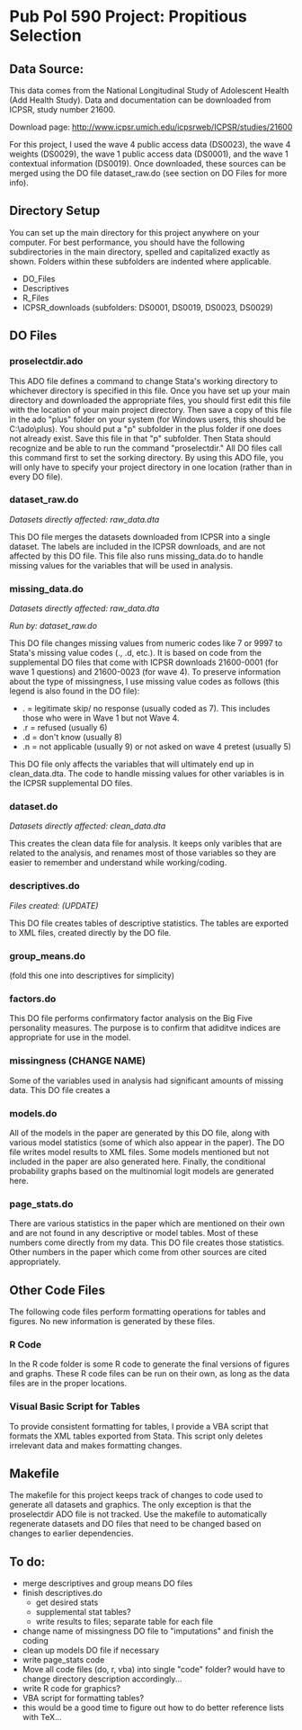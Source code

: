 # Pub Pol 590 Project: Propitious Selection

## Data Source:

This data comes from the National Longitudinal Study of Adolescent Health (Add Health Study). Data and documentation can be downloaded from ICPSR, study number 21600.  

Download page: http://www.icpsr.umich.edu/icpsrweb/ICPSR/studies/21600  

For this project, I used the wave 4 public access data (DS0023), the wave 4 weights (DS0029), the wave 1 public access data (DS0001), and the wave 1 contextual information (DS0019). Once downloaded, these sources can be merged using the DO file dataset_raw.do (see section on DO Files for more info).

## Directory Setup

You can set up the main directory for this project anywhere on your computer. For best performance, you should have the following subdirectories in the main directory, spelled and capitalized exactly as shown. Folders within these subfolders are indented where applicable.

*	DO_Files
*	Descriptives
*	R_Files
*	ICPSR_downloads (subfolders: DS0001, DS0019, DS0023, DS0029)

## DO Files

### proselectdir.ado

This ADO file defines a command to change Stata's working directory to whichever directory is specified in this file. Once you have set up your main directory and downloaded the appropriate files, you should first edit this file with the location of your main project directory. Then save a copy of this file in the ado "plus" folder on your system (for Windows users, this should be C:\ado\plus). You should put a "p" subfolder in the plus folder if one does not already exist. Save this file in that "p" subfolder. Then Stata should recognize and be able to run the command "proselectdir." All DO files call this command first to set the sorking directory. By using this ADO file, you will only have to specify your project directory in one location (rather than in every DO file).

### dataset_raw.do

*Datasets directly affected: raw_data.dta*  

This DO file merges the datasets downloaded from ICPSR into a single dataset. The labels are included in the ICPSR downloads, and are not affected by this DO file. This file also runs missing_data.do to handle missing values for the variables that will be used in analysis.

### missing_data.do

*Datasets directly affected: raw_data.dta*  

*Run by: dataset_raw.do*  

This DO file changes missing values from numeric codes like 7 or 9997 to Stata's missing value codes (., .d, etc.). It is based on code from the supplemental DO files that come with ICPSR downloads 21600-0001 (for wave 1 questions) and 21600-0023 (for wave 4). To preserve information about the type of missingness, I use missing value codes as follows (this legend is also found in the DO file):

*	. = legitimate skip/ no response (usually coded as 7). This includes those who were in Wave 1 but not Wave 4.
*	.r = refused (usually 6)
*	.d = don't know (usually 8)
*	.n = not applicable (usually 9) or not asked on wave 4 pretest (usually 5)

This DO file only affects the variables that will ultimately end up in clean_data.dta. The code to handle missing values for other variables is in the ICPSR supplemental DO files.

### dataset.do

*Datasets directly affected: clean_data.dta*  

This creates the clean data file for analysis. It keeps only varibles that are related to the analysis, and renames most of those variables so they are easier to remember and understand while working/coding.

### descriptives.do

*Files created: (UPDATE)*

This DO file creates tables of descriptive statistics. The tables are exported to XML files, created directly by the DO file. 

### group_means.do

(fold this one into descriptives for simplicity)

### factors.do

This DO file performs confirmatory factor analysis on the Big Five personality measures. The purpose is to confirm that adiditve indices are appropriate for use in the model.

### missingness (CHANGE NAME)

Some of the variables used in analysis had significant amounts of missing data. This DO file creates a 

### models.do

All of the models in the paper are generated by this DO file, along with various model statistics (some of which also appear in the paper). The DO file writes model results to XML files. Some models mentioned but not included in the paper are also generated here. Finally, the conditional probability graphs based on the multinomial logit models are generated here.

### page_stats.do

There are various statistics in the paper which are mentioned on their own and are not found in any descriptive or model tables. Most of these numbers come directly from my data. This DO file creates those statistics. Other numbers in the paper which come from other sources are cited appropriately.

## Other Code Files

The following code files perform formatting operations for tables and figures. No new information is generated by these files.

### R Code

In the R code folder is some R code to generate the final versions of figures and graphs. These R code files can be run on their own, as long as the data files are in the proper locations.

### Visual Basic Script for Tables

To provide consistent formatting for tables, I provide a VBA script that formats the XML tables exported from Stata. This script only deletes irrelevant data and makes formatting changes.

## Makefile

The makefile for this project keeps track of changes to code used to generate all datasets and graphics. The only exception is that the proselectdir ADO file is not tracked. Use the makefile to automatically regenerate datasets and DO files that need to be changed based on changes to earlier dependencies.

## To do:

*	merge descriptives and group means DO files
*	finish descriptives.do
	*	get desired stats
	*	supplemental stat tables?
	*	write results to files; separate table for each file
*	change name of missingness DO file to "imputations" and finish the coding
*	clean up models DO file if necessary
*	write page_stats code
*	Move all code files (do, r, vba) into single "code" folder? would have to change directory description accordingly...
*	write R code for graphics?
*	VBA script for formatting tables?
*	this would be a good time to figure out how to do better reference lists with TeX...
